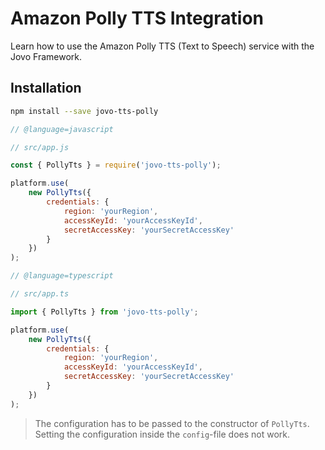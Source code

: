 # Amazon Polly TTS Integration

Learn how to use the Amazon Polly TTS (Text to Speech) service with the Jovo Framework.

## Installation

```sh
npm install --save jovo-tts-polly
```

```javascript
// @language=javascript

// src/app.js

const { PollyTts } = require('jovo-tts-polly');

platform.use(
	new PollyTts({
		credentials: {
			region: 'yourRegion',
			accessKeyId: 'yourAccessKeyId',
			secretAccessKey: 'yourSecretAccessKey'
		}
	})
);

// @language=typescript

// src/app.ts

import { PollyTts } from 'jovo-tts-polly';

platform.use(
	new PollyTts({
		credentials: {
			region: 'yourRegion',
			accessKeyId: 'yourAccessKeyId',
			secretAccessKey: 'yourSecretAccessKey'
		}
	})
);
```

> The configuration has to be passed to the constructor of `PollyTts`. Setting the configuration inside the `config`-file does not work.